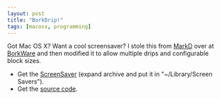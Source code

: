 ```yaml
---
layout: post
title: "BorkDrip!"
tags: [macosx, programming]
---
```


Got Mac OS X? Want a cool screensaver? I stole this from [MarkD](http://badgertronics.com/blog) over at [BorkWare](http://borkware.com/products/borkware-drip/) and then modified it to allow multiple drips and configurable block sizes.

- Get the [ScreenSaver](http://kurup.org/files/Borkware_Drip.saver.sit)  (expand archive and put it in "~/Library/Screen Savers").
- Get the [source code](http://kurup.org/files/borkware-drip-vkurup-11.tar.gz).
